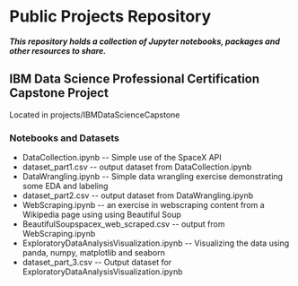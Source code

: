 # Public Projects Repository
***This repository holds a collection of Jupyter notebooks, packages and other resources to share.***
## IBM Data Science Professional Certification Capstone Project
Located in projects/IBMDataScienceCapstone
### Notebooks and Datasets
* DataCollection.ipynb -- Simple use of the SpaceX API  
* dataset_part1.csv -- output dataset from DataCollection.ipynb  
* DataWrangling.ipynb -- Simple data wrangling exercise demonstrating some EDA and labeling  
* dataset_part2.csv -- output dataset from DataWrangling.ipynb  
* WebScraping.ipynb -- an exercise in webscraping content from a Wikipedia page using using Beautiful Soup  
* BeautifulSoupspacex_web_scraped.csv -- output from WebScraping.ipynb  
* ExploratoryDataAnalysisVisualization.ipynb -- Visualizing the data using panda, numpy, matplotlib and seaborn    
* dataset_part_3.csv -- Output dataset for ExploratoryDataAnalysisVisualization.ipynb    



